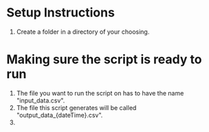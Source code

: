 # Setup Instructions
1. Create a folder in a directory of your choosing.


# Making sure the script is ready to run
1. The file you want to run the script on has to have the name "input_data.csv".
2. The file this script generates will be called "output_data_{dateTime}.csv".
3. 
